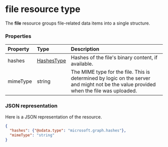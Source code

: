 # file resource type

The **file** resource groups file-related data items into a single structure.


### Properties
| Property | Type                          | Description                                                                                                                                 |
|:--------------|:------------------------------|:--------------------------------------------------------------------------------------------------------------------------------------------|
| hashes    | [HashesType](hashes_facet.md) | Hashes of the file's binary content, if available.                                                                                          |
| mimeType  | string                        | The MIME type for the file. This is determined by logic on the server and might not be the value provided when the file was uploaded. |


### JSON representation

Here is a JSON representation of the resource.

<!-- {
  "blockType": "resource",
  "optionalProperties": [

  ],
  "@odata.type": "microsoft.graph.file"
}-->

```json
{
  "hashes": {"@odata.type": "microsoft.graph.hashes"},
  "mimeType": "string"
}

```

<!-- uuid: 8fcb5dbc-d5aa-4681-8e31-b001d5168d79
2015-10-25 14:57:30 UTC -->
<!-- {
  "type": "#page.annotation",
  "description": "file resource",
  "keywords": "",
  "section": "documentation",
  "tocPath": ""
}-->